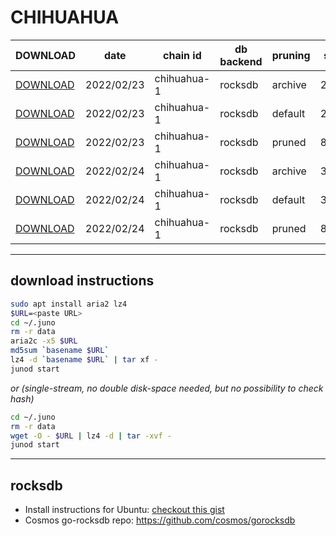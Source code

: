 # CHIHUAHUA
 
| DOWNLOAD  | date | chain id | db backend | pruning | size | file name | hash |
| --------- | ---- | -------- | ---------- | ------- | ---- | --------- | ---- |
| [DOWNLOAD](https://quicksync.ccvalidators.com/SNAPSHOTS/chihuahua-1_20220223_archive.tar.lz4) | 2022/02/23 | chihuahua-1 | rocksdb | archive | 296G | chihuahua-1_20220223_archive.tar.lz4 | e65cce6aaf8efe3a34f65f7c45752ee8 |
| [DOWNLOAD](https://quicksync.ccvalidators.com/SNAPSHOTS/chihuahua-1_20220223_default.tar.lz4) | 2022/02/23 | chihuahua-1 | rocksdb | default | 228G | chihuahua-1_20220223_default.tar.lz4 | c3a81ca8b55694a3f16eccf9672b13fd |
| [DOWNLOAD](https://quicksync.ccvalidators.com/SNAPSHOTS/chihuahua-1_20220223_pruned.tar.lz4) | 2022/02/23 | chihuahua-1 | rocksdb | pruned | 86G | chihuahua-1_20220223_pruned.tar.lz4 | 5635a3cdd02be4957cef86287692091b |
| [DOWNLOAD](https://quicksync.ccvalidators.com/SNAPSHOTS/chihuahua-1_20220224_archive.tar.lz4) | 2022/02/24 | chihuahua-1 | rocksdb | archive | 302G | chihuahua-1_20220224_archive.tar.lz4 | 08ce5ed593d1b4eb138b2ed7713bd32d |
| [DOWNLOAD](https://quicksync.ccvalidators.com/SNAPSHOTS/chihuahua-1_20220224_default.tar.lz4) | 2022/02/24 | chihuahua-1 | rocksdb | default | 36G | chihuahua-1_20220224_default.tar.lz4 |  |
| [DOWNLOAD](https://quicksync.ccvalidators.com/SNAPSHOTS/chihuahua-1_20220224_pruned.tar.lz4) | 2022/02/24 | chihuahua-1 | rocksdb | pruned | 88G | chihuahua-1_20220224_pruned.tar.lz4 | 2f1757d81c13fb2c84bad25a43d5b4b1 |
 
---
## download instructions
 
```sh
sudo apt install aria2 lz4
$URL=<paste URL>
cd ~/.juno
rm -r data
aria2c -x5 $URL
md5sum `basename $URL`
lz4 -d `basename $URL` | tar xf -
junod start
```
*or (single-stream, no double disk-space needed, but no possibility to check hash)*
```sh
cd ~/.juno
rm -r data
wget -O - $URL | lz4 -d | tar -xvf -
junod start
```
 
---
## rocksdb
 
- Install instructions for Ubuntu: [checkout this gist](https://gist.github.com/clemensgg/907de16baa203946633ddca462cbf597)
- Cosmos go-rocksdb repo: https://github.com/cosmos/gorocksdb
